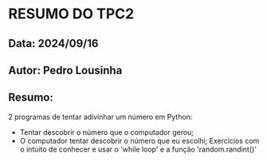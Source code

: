 # RESUMO DO TPC2
## Data: 2024/09/16
## Autor: Pedro Lousinha
## Resumo:
2 programas de tentar adivinhar um número em Python:
- Tentar descobrir o número que o computador gerou;
- O computador tentar descobrir o número que eu escolhi;
Exercicios com o intuito de conhecer e usar o 'while loop' e a função 'random.randint()'
